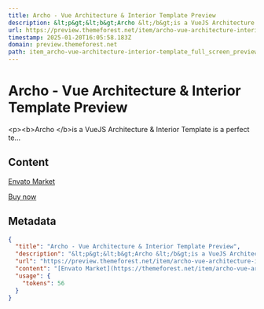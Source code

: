 ```yaml
---
title: Archo - Vue Architecture & Interior Template Preview
description: &lt;p&gt;&lt;b&gt;Archo &lt;/b&gt;is a VueJS Architecture &amp; Interior Template is a perfect te...
url: https://preview.themeforest.net/item/archo-vue-architecture-interior-template/full_screen_preview/37833708?_ga=2.147093620.2139102563.1714640451-553614398.1699790973
timestamp: 2025-01-20T16:05:58.183Z
domain: preview.themeforest.net
path: item_archo-vue-architecture-interior-template_full_screen_preview_37833708
---
```


# Archo - Vue Architecture & Interior Template Preview


&lt;p&gt;&lt;b&gt;Archo &lt;/b&gt;is a VueJS Architecture &amp; Interior Template is a perfect te...


## Content

[Envato Market](https://themeforest.net/item/archo-vue-architecture-interior-template/37833708)

[Buy now](https://themeforest.net/checkout/from_item/37833708?license=regular&support=bundle_6month)

## Metadata

```json
{
  "title": "Archo - Vue Architecture & Interior Template Preview",
  "description": "&lt;p&gt;&lt;b&gt;Archo &lt;/b&gt;is a VueJS Architecture &amp; Interior Template is a perfect te...",
  "url": "https://preview.themeforest.net/item/archo-vue-architecture-interior-template/full_screen_preview/37833708?_ga=2.147093620.2139102563.1714640451-553614398.1699790973",
  "content": "[Envato Market](https://themeforest.net/item/archo-vue-architecture-interior-template/37833708)\n\n[Buy now](https://themeforest.net/checkout/from_item/37833708?license=regular&support=bundle_6month)",
  "usage": {
    "tokens": 56
  }
}
```
